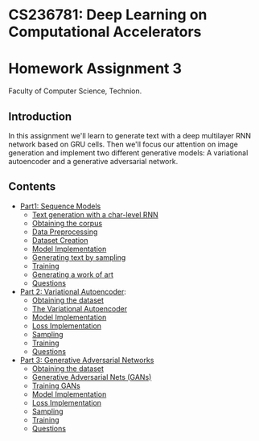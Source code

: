 # CS236781: Deep Learning on Computational Accelerators
# Homework Assignment 3

Faculty of Computer Science, Technion.

## Introduction

In this assignment we'll learn to generate text with a deep multilayer RNN network based on GRU cells.
Then we'll focus our attention on image generation and implement two different generative models:
A variational autoencoder and a generative adversarial network.


## Contents
- [Part1: Sequence Models](#part1)
    - [Text generation with a char-level RNN](#part1_1)
    - [Obtaining the corpus](#part1_2)
    - [Data Preprocessing](#part1_3)
    - [Dataset Creation](#part1_4)
    - [Model Implementation](#part1_5)
    - [Generating text by sampling](#part1_6)
    - [Training](#part1_7)
    - [Generating a work of art](#part1_8)
    - [Questions](#part1_9)
- [Part 2: Variational Autoencoder](#part2):
    - [Obtaining the dataset](#part2_1)
    - [The Variational Autoencoder](#part2_2)
    - [Model Implementation](#part2_3)
    - [Loss Implementation](#part2_4)
    - [Sampling](#part2_5)
    - [Training](#part2_6)
    - [Questions](#part2_7)
- [Part 3: Generative Adversarial Networks](#part3)
    - [Obtaining the dataset](#part3_1)
    - [Generative Adversarial Nets (GANs)](#part3_2)
    - [Training GANs](#part3_3)
    - [Model Implementation](#part3_4)
    - [Loss Implementation](#part3_5)
    - [Sampling](#part3_6)
    - [Training](#part3_7)
    - [Questions](#part3_8)
